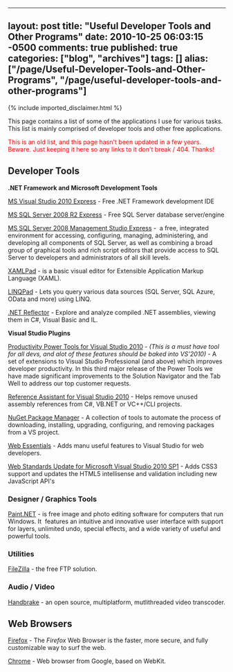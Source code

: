   ---
  layout: post
  title: "Useful Developer Tools and Other Programs"
  date: 2010-10-25 06:03:15 -0500
  comments: true
  published: true
  categories: ["blog", "archives"]
  tags: []
  alias: ["/page/Useful-Developer-Tools-and-Other-Programs", "/page/useful-developer-tools-and-other-programs"]
  ---
<!-- more -->
{% include imported_disclaimer.html %}
<p>This page contains a list of some of the applications I use for various tasks. This list is mainly comprised of developer tools and other free applications.</p>
<p><span style="color: #ff0000;">This is an old list, and this page hasn't been updated in a few years. Beware. Just keeping it here so any links to it don't break / 404. Thanks!</span></p>
<h2>Developer Tools</h2>
<p><strong>.NET Framework and Microsoft Development Tools</strong></p>
<p><a href="http://www.microsoft.com/express/Downloads/#Visual_Studio_2010_Express_Downloads">MS Visual Studio 2010 Express</a> - Free .NET Framework development IDE</p>
<p><a href="http://www.microsoft.com/express/Downloads/#SQL_Server_2008_R2_Express_Downloads">MS SQL Server 2008 R2 Express</a> - Free SQL Server database server/engine</p>
<p><a href="http://www.microsoft.com/downloads/en/details.aspx?FamilyID=08e52ac2-1d62-45f6-9a4a-4b76a8564a2b">MS SQL Server 2008 Management Studio Express</a> -&nbsp; a free, integrated environment for accessing, configuring, managing, administering, and developing all components of SQL Server, as well as combining a broad group of graphical tools and rich script editors that provide access to SQL Server to developers and administrators of all skill levels.</p>
<p><a href="http://msdn.microsoft.com/en-us/library/ms742398%28VS.90%29.aspx">XAMLPad</a> - is a basic visual editor for Extensible Application Markup Language (XAML).</p>
<p><a href="http://www.linqpad.net/">LINQPad</a> - Lets you query various data sources (SQL Server, SQL Azure, OData and more) using LINQ.</p>
<p><a href="http://www.red-gate.com/products/reflector/">.NET Reflector</a> - Explore and analyze compiled .NET assemblies, viewing them in C#, Visual Basic and IL.</p>
<p><strong>Visual Studio Plugins</strong></p>
<p><a title="Productivity Power Tools for Visual Studio 2010" href="http://visualstudiogallery.msdn.microsoft.com/en-us/d0d33361-18e2-46c0-8ff2-4adea1e34fef">Productivity Power Tools for Visual Studio 2010</a> - <em>(This is a must have tool for all devs, and alot of these features should be baked into VS'2010)</em> - A set of extensions to Visual Studio Professional (and above) which improves developer productivity. In this third major release of the Power Tools we have made significant improvements to the Solution Navigator and the Tab Well to address our top customer requests.</p>
<p><a href="http://visualstudiogallery.msdn.microsoft.com/fc504cc6-5808-4da8-ae86-8d3f9ed81606">Reference Assistant for Visual Studio 2010</a> - Helps remove unused assembly references from C#, VB.NET or VC++/CLI projects.</p>
<p><a href="http://visualstudiogallery.msdn.microsoft.com/27077b70-9dad-4c64-adcf-c7cf6bc9970c">NuGet Package Manager</a> - A collection of tools to automate the process of downloading, installing, upgrading, configuring, and removing packages from a VS project.</p>
<p><a href="http://visualstudiogallery.msdn.microsoft.com/6ed4c78f-a23e-49ad-b5fd-369af0c2107f">Web Essentials</a> - Adds manu useful features to Visual Studio for web developers.</p>
<p><a href="http://visualstudiogallery.msdn.microsoft.com/a15c3ce9-f58f-42b7-8668-53f6cdc2cd83">Web Standards Update for Microsoft Visual Studio 2010 SP1</a> - Adds CSS3 support and updates the HTML5 intellisense and validation including new JavaScript API's</p>
<h3>Designer / Graphics Tools</h3>
<p><a href="http://www.getpaint.net/">Paint.NET</a> - is free image and photo editing software for computers that run Windows. It&nbsp; features an intuitive and innovative user interface with support for layers, unlimited undo, special effects, and a wide variety of useful and powerful tools.</p>
<h3>Utilities</h3>
<p><a href="http://filezilla-project.org/">FileZilla</a> - the free FTP solution.</p>
<h3>Audio / Video</h3>
<p><a href="http://handbrake.fr/">Handbrake</a> - an open source, multiplatform, mutlithreaded video transcoder.</p>
<h2>Web Browsers</h2>
<p><a href="http://getfirefox.com">Firefox</a> - The <em>Firefox</em> Web Browser is the faster, more secure, and fully customizable way to surf the web.</p>
<p><a href="http://www.google.com/chrome/">Chrome</a> - Web browser from Google, based on WebKit.</p>
